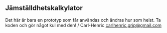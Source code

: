 

## Jämställdhetskalkylator

Det här är bara en prototyp som får användas och ändras hur som helst. Ta koden och gör något kul med den!
/ Carl-Henric
carlhenric.grip@gmail.com


